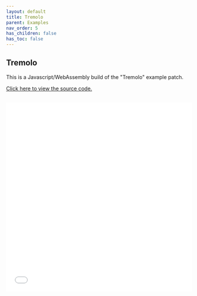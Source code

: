 ```yaml
---
layout: default
title: Tremolo
parent: Examples
nav_order: 5
has_children: false
has_toc: false
---
```


## Tremolo

This is a Javascript/WebAssembly build of the "Tremolo" example patch.



<a href="https://github.com/cmajor-lang/cmajor/tree/main/examples/patches/Tremolo" target="_blank">Click here to view the source code.</a>

<iframe style="display: inline-block; width: 100%; height: 32rem; border:none; padding-top: 1rem;"
        src="../../../assets/example_patches/Tremolo/index.html">
</iframe>

